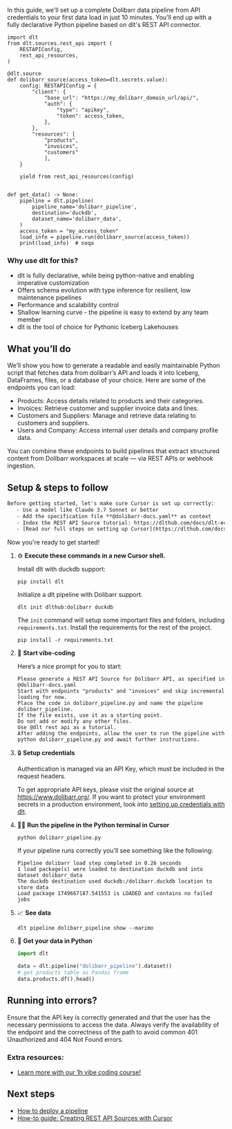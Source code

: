 In this guide, we'll set up a complete Dolibarr data pipeline from API credentials to your first data load in just 10 minutes. You'll end up with a fully declarative Python pipeline based on dlt's REST API connector.

```python-outcome
import dlt
from dlt.sources.rest_api import (
    RESTAPIConfig,
    rest_api_resources,
)

@dlt.source
def dolibarr_source(access_token=dlt.secrets.value):
    config: RESTAPIConfig = {
        "client": {
            "base_url": "https://my_dolibarr_domain_url/api/",
            "auth": {
                "type": "apikey",
                "token": access_token,
            },
        },
        "resources": [
            "products",
            "invoices",
            "customers"
            ],
    }

    yield from rest_api_resources(config)


def get_data() -> None:
    pipeline = dlt.pipeline(
        pipeline_name='dolibarr_pipeline',
        destination='duckdb',
        dataset_name='dolibarr_data', 
    )
    access_token = "my_access_token"
    load_info = pipeline.run(dolibarr_source(access_token))
    print(load_info)  # noqa
```

### Why use dlt for this?

- dlt is fully declarative, while being python-native and enabling imperative customization
- Offers schema evolution with type inference for resilient, low maintenance pipelines
- Performance and scalability control
- Shallow learning curve - the pipeline is easy to extend by any team member
- dlt is the tool of choice for Pythonic Iceberg Lakehouses

## What you’ll do

We’ll show you how to generate a readable and easily maintainable Python script that fetches data from dolibarr’s API and loads it into Iceberg, DataFrames, files, or a database of your choice. Here are some of the endpoints you can load:

- Products: Access details related to products and their categories.
- Invoices: Retrieve customer and supplier invoice data and lines.
- Customers and Suppliers: Manage and retrieve data relating to customers and suppliers.
- Users and Company: Access internal user details and company profile data.

You can combine these endpoints to build pipelines that extract structured content from Dolibarr workspaces at scale — via REST APIs or webhook ingestion.

## Setup & steps to follow

```default
Before getting started, let's make sure Cursor is set up correctly:
   - Use a model like Claude 3.7 Sonnet or better
   - Add the specification file **@dolibarr-docs.yaml** as context
   - Index the REST API Source tutorial: https://dlthub.com/docs/dlt-ecosystem/verified-sources/rest_api/ and add it to context as **@dlt rest api**
   - [Read our full steps on setting up Cursor](https://dlthub.com/docs/dlt-ecosystem/llm-tooling/cursor-restapi#23-configuring-cursor-with-documentation)
```

Now you're ready to get started! 

1. ⚙️ **Execute these commands in a new Cursor shell.**
    
    Install dlt with duckdb support:
    ```shell
    pip install dlt
    ```

    Initialize a dlt pipeline with Dolibarr support.
    ```shell
    dlt init dlthub:dolibarr duckdb
    ```

    The `init` command will setup some important files and folders, including `requirements.txt`. Install the requirements for the rest of the project.
    ```shell
    pip install -r requirements.txt
    ```
    
2. 🤠 **Start vibe-coding**
    
    Here’s a nice prompt for you to start: 
    
    ```prompt
    Please generate a REST API Source for Dolibarr API, as specified in @dolibarr-docs.yaml 
    Start with endpoints "products" and "invoices" and skip incremental loading for now. 
    Place the code in dolibarr_pipeline.py and name the pipeline dolibarr_pipeline. 
    If the file exists, use it as a starting point. 
    Do not add or modify any other files. 
    Use @dlt rest api as a tutorial. 
    After adding the endpoints, allow the user to run the pipeline with python dolibarr_pipeline.py and await further instructions.
    ```

    
3. 🔒 **Setup credentials** 
    
    Authentication is managed via an API Key, which must be included in the request headers.
    
    To get appropriate API keys, please visit the original source at https://www.dolibarr.org/.
    If you want to protect your environment secrets in a production environment, look into [setting up credentials with dlt](https://dlthub.com/docs/walkthroughs/add_credentials).
    
4. 🏃‍♀️ **Run the pipeline in the Python terminal in Cursor**
    
    ```shell
    python dolibarr_pipeline.py
    ```
    
    If your pipeline runs correctly you’ll see something like the following:
    
    ```shell
    Pipeline dolibarr load step completed in 0.26 seconds
    1 load package(s) were loaded to destination duckdb and into dataset dolibarr_data
    The duckdb destination used duckdb:/dolibarr.duckdb location to store data
    Load package 1749667187.541553 is LOADED and contains no failed jobs
    ```
    
5. 📈 **See data**
    
    ```shell
    dlt pipeline dolibarr_pipeline show --marimo
    ```
    
6. 🐍 **Get your data in Python**
    
    ```python
    import dlt

   data = dlt.pipeline("dolibarr_pipeline").dataset()
   # get products table as Pandas frame
   data.products.df().head()
    ```

## Running into errors?

Ensure that the API key is correctly generated and that the user has the necessary permissions to access the data. Always verify the availability of the endpoint and the correctness of the path to avoid common 401 Unauthorized and 404 Not Found errors.

### Extra resources:

- [Learn more with our 1h vibe coding course!](https://www.youtube.com/watch?v=GGid70rnJuM)

## Next steps

- [How to deploy a pipeline](https://dlthub.com/docs/walkthroughs/deploy-a-pipeline)
- [How-to guide: Creating REST API Sources with Cursor](https://dlthub.com/docs/dlt-ecosystem/llm-tooling/cursor-restapi)